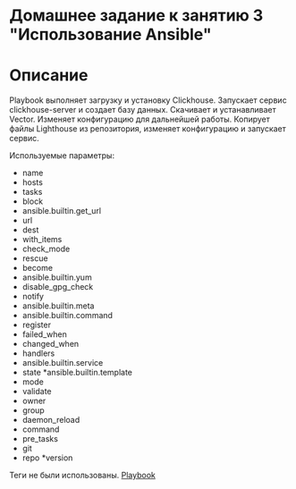 # Домашнее задание к занятию 3 "Использование Ansible"

# Описание 


Playbook выполняет загрузку и установку Clickhouse. Запускает сервис clickhouse-server и создает базу данных. Скачивает и устанавливает Vector. Изменяет конфигурацию для дальнейшей работы. Копирует файлы Lighthouse из репозитория, изменяет конфигурацию и запускает сервис.


Используемые параметры:

* name
* hosts
* tasks
* block
* ansible.builtin.get_url
* url
* dest
* with_items
* check_mode
* rescue
* become
* ansible.builtin.yum
* disable_gpg_check
* notify
* ansible.builtin.meta
* ansible.builtin.command
* register
* failed_when
* changed_when
* handlers
* ansible.builtin.service
* state
*ansible.builtin.template
* mode
* validate
* owner
* group
* daemon_reload
* command
* pre_tasks
* git
* repo
*version

Теги не были использованы.
[Playbook](https://github.com/Dimarkle/DevOps/tree/main/%D0%98%D1%81%D0%BF%D0%BE%D0%BB%D1%8C%D0%B7%D0%BE%D0%B2%D0%B0%D0%BD%D0%B8%D0%B5%20Ansible/playbook)






